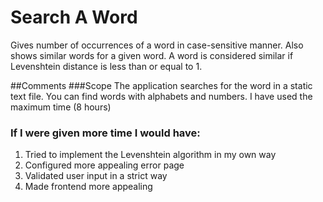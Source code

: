 # Search A Word

Gives number of occurrences of a word in case-sensitive manner. Also shows similar words for a given word. A word is considered similar if Levenshtein distance is less than or equal to 1.

##Comments
###Scope
The application searches for the word in a static text file. You can find words with alphabets and numbers. 
I have used the maximum time (8 hours)
### If I were given more time I would have:
1. Tried to implement the Levenshtein algorithm in my own way
2. Configured more appealing error page
3. Validated user input in a strict way 
4. Made frontend more appealing